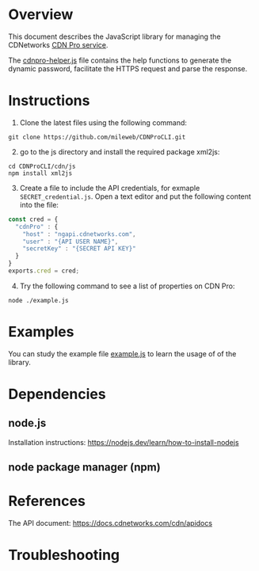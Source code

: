 # Overview

This document describes the JavaScript library for managing the CDNetworks [CDN Pro service](https://www.cdnetworks.com/cdnpro/).

The [cdnpro-helper.js](cdnpro-helper.js) file contains the help functions to generate the dynamic password, facilitate the HTTPS request and parse the response.

# Instructions
1. Clone the latest files using the following command:
```
git clone https://github.com/mileweb/CDNProCLI.git
```
2. go to the js directory and install the required package xml2js:
```
cd CDNProCLI/cdn/js
npm install xml2js
```
3. Create a file to include the API credentials, for exmaple `SECRET_credential.js`. Open a text editor and put the following content into the file:
```Javascript
const cred = {
  "cdnPro" : { 
    "host" : "ngapi.cdnetworks.com",
    "user" : "{API USER NAME}",
    "secretKey" : "{SECRET API KEY}"
  }
}
exports.cred = cred;
```
4. Try the following command to see a list of properties on CDN Pro:
```Shell
node ./example.js
```

# Examples
You can study the example file [example.js](example.js) to learn the usage of of the library.

# Dependencies
## node.js
Installation instructions: https://nodejs.dev/learn/how-to-install-nodejs
## node package manager (npm)

# References
The API document: https://docs.cdnetworks.com/cdn/apidocs

# Troubleshooting
